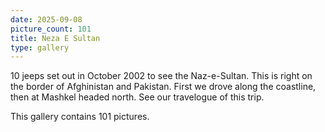 ```yaml
---
date: 2025-09-08
picture_count: 101
title: Neza E Sultan
type: gallery
---
```


10 jeeps set out in October 2002 to see the Naz-e-Sultan. This is right on the border of Afghinistan and Pakistan. First we drove along the coastline, then at Mashkel headed north. See our travelogue of this trip.

This gallery contains 101 pictures.